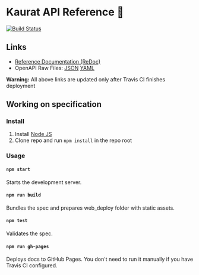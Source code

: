 # Kaurat API Reference 📖
[![Build Status](https://travis-ci.com/CochainLab/kaurat-doc.svg?branch=master)](https://travis-ci.com/CochainLab/kaurat-doc)

## Links

- [Reference Documentation (ReDoc)](https://kaurats.github.io/kaurat-doc/)
- OpenAPI Raw Files: [JSON](https://kaurats.github.io/kaurat-doc/openapi.json) [YAML](https://kaurats.github.io/kaurat-doc/openapi.yaml)

**Warning:** All above links are updated only after Travis CI finishes deployment

## Working on specification
### Install

1. Install [Node JS](https://nodejs.org/)
2. Clone repo and run `npm install` in the repo root

### Usage

#### `npm start`
Starts the development server.

#### `npm run build`
Bundles the spec and prepares web_deploy folder with static assets.

#### `npm test`
Validates the spec.

#### `npm run gh-pages`
Deploys docs to GitHub Pages. You don't need to run it manually if you have Travis CI configured.
